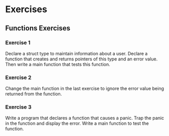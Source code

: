# Exercises

## Functions Exercises

### Exercise 1
Declare a struct type to maintain information about a user. Declare a function that creates and returns pointers of this type and an error value. Then write a main function that tests this function.  

### Exercise 2
Change the main function in the last exercise to ignore the error value being returned from the function.

### Exercise 3
Write a program that declares a function that causes a panic. Trap the panic in the function and display the error. Write a main function to test the function.
